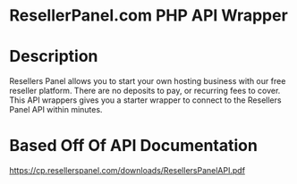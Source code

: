 # ResellerPanel.com PHP API Wrapper

# Description

Resellers Panel allows you to start your own hosting business with our free reseller platform. There are no deposits to pay, or recurring fees to cover.  This API wrappers gives you a starter wrapper to connect to the Resellers Panel API within minutes.

# Based Off Of API Documentation

https://cp.resellerspanel.com/downloads/ResellersPanelAPI.pdf
